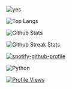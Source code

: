 ![yes](https://user-images.githubusercontent.com/25158874/222989417-5be3ab93-4535-454c-bb3f-d6100e19e877.png)

![Top Langs](https://github-readme-stats.vercel.app/api/top-langs/?username=meatysasquatchh&theme=buefy&hide_border=false&include_all_commits=true&count_private=false&layout=compact)

![Github Stats](https://github-readme-stats.vercel.app/api?username=meatysasquatchh&theme=buefy&hide_border=false&include_all_commits=true&count_private=false)<br/>

![Github Streak Stats](https://github-readme-streak-stats.herokuapp.com/?user=meatysasquatchh&theme=buefy&hide_border=false)<br/>

[![spotify-github-profile](https://spotify-github-profile.vercel.app/api/view?uid=31i3t5cl4qxabr5dt2zozgcn3wre&cover_image=true&theme=novatorem&show_offline=true&background_color=121212&interchange=false&bar_color=53b14f&bar_color_cover=false)](https://github.com/kittinan/spotify-github-profile)

![Python](https://img.shields.io/badge/python-3670A0?style=plastic&logo=python&logoColor=ffdd54)

[![Profile Views](https://visitcount.itsvg.in/api?id=meatysasquatchh&icon=3&color=11)](https://visitcount.itsvg.in)





